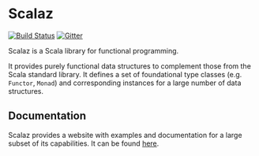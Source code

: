 # Scalaz

[![Build Status](https://travis-ci.org/scalaz/scalaz.svg?branch=series%2F8.0.x)](https://travis-ci.org/scalaz/scalaz)
[![Gitter](https://badges.gitter.im/scalaz/scalaz.svg)](https://gitter.im/scalaz/scalaz)

Scalaz is a Scala library for functional programming.

It provides purely functional data structures to complement those from the Scala standard library. It defines a set of foundational type classes (e.g. `Functor`, `Monad`) and corresponding instances for a large number of data structures.

## Documentation

Scalaz provides a website with examples and documentation for a large subset of its capabilities.
It can be found [here](https://scalaz.github.io/8/).

